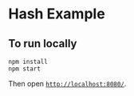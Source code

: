 # Hash Example

## To run locally

```
npm install
npm start
```

Then open [`http://localhost:8080/`](http://localhost:8080/).
